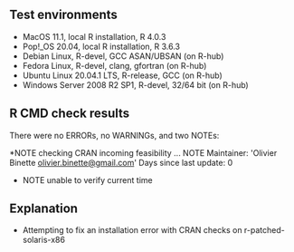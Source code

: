 ## Test environments
* MacOS 11.1, local R installation, R 4.0.3
* Pop!_OS 20.04, local R installation, R 3.6.3
* Debian Linux, R-devel, GCC ASAN/UBSAN (on R-hub)
* Fedora Linux, R-devel, clang, gfortran (on R-hub)
* Ubuntu Linux 20.04.1 LTS, R-release, GCC (on R-hub)
* Windows Server 2008 R2 SP1, R-devel, 32/64 bit (on R-hub)


## R CMD check results

There were no ERRORs, no WARNINGs, and two NOTEs:

*NOTE
  checking CRAN incoming feasibility ... NOTE
  Maintainer: 'Olivier Binette <olivier.binette@gmail.com>'
  Days since last update: 0

* NOTE
  unable to verify current time
  
## Explanation

* Attempting to fix an installation error with CRAN checks on r-patched-solaris-x86
